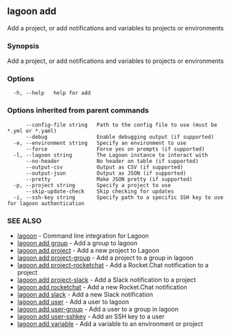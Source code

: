 ## lagoon add

Add a project, or add notifications and variables to projects or environments

### Synopsis

Add a project, or add notifications and variables to projects or environments

### Options

```
  -h, --help   help for add
```

### Options inherited from parent commands

```
      --config-file string   Path to the config file to use (must be *.yml or *.yaml)
      --debug                Enable debugging output (if supported)
  -e, --environment string   Specify an environment to use
      --force                Force yes on prompts (if supported)
  -l, --lagoon string        The Lagoon instance to interact with
      --no-header            No header on table (if supported)
      --output-csv           Output as CSV (if supported)
      --output-json          Output as JSON (if supported)
      --pretty               Make JSON pretty (if supported)
  -p, --project string       Specify a project to use
      --skip-update-check    Skip checking for updates
  -i, --ssh-key string       Specify path to a specific SSH key to use for lagoon authentication
```

### SEE ALSO

* [lagoon](lagoon.md)	 - Command line integration for Lagoon
* [lagoon add group](lagoon_add_group.md)	 - Add a group to lagoon
* [lagoon add project](lagoon_add_project.md)	 - Add a new project to Lagoon
* [lagoon add project-group](lagoon_add_project-group.md)	 - Add a project to a group in lagoon
* [lagoon add project-rocketchat](lagoon_add_project-rocketchat.md)	 - Add a Rocket.Chat notification to a project
* [lagoon add project-slack](lagoon_add_project-slack.md)	 - Add a Slack notification to a project
* [lagoon add rocketchat](lagoon_add_rocketchat.md)	 - Add a new Rocket.Chat notification
* [lagoon add slack](lagoon_add_slack.md)	 - Add a new Slack notification
* [lagoon add user](lagoon_add_user.md)	 - Add a user to lagoon
* [lagoon add user-group](lagoon_add_user-group.md)	 - Add a user to a group in lagoon
* [lagoon add user-sshkey](lagoon_add_user-sshkey.md)	 - Add an SSH key to a user
* [lagoon add variable](lagoon_add_variable.md)	 - Add a variable to an environment or project

